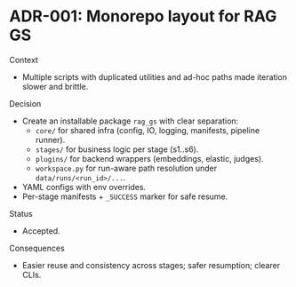 # ADR-001: Monorepo layout for RAG GS

Context
- Multiple scripts with duplicated utilities and ad-hoc paths made iteration slower and brittle.

Decision
- Create an installable package `rag_gs` with clear separation:
  - `core/` for shared infra (config, IO, logging, manifests, pipeline runner).
  - `stages/` for business logic per stage (s1..s6).
  - `plugins/` for backend wrappers (embeddings, elastic, judges).
  - `workspace.py` for run-aware path resolution under `data/runs/<run_id>/...`.
- YAML configs with env overrides.
- Per-stage manifests + `_SUCCESS` marker for safe resume.

Status
- Accepted.

Consequences
- Easier reuse and consistency across stages; safer resumption; clearer CLIs.

